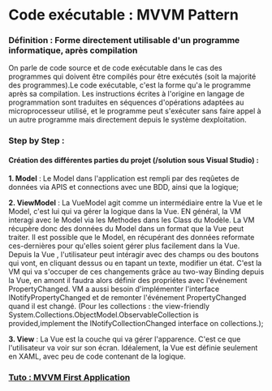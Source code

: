 # Code exécutable : MVVM Pattern

### Définition : Forme directement utilisable d'un programme informatique, après compilation

On parle de code source et de code exécutable dans le cas des programmes qui doivent être compilés pour être exécutés (soit la majorité des programmes).Le code exécutable, c'est la forme qu'a le programme après sa compilation. Les instructions écrites à l'origine en langage de programmation sont traduites en séquences d'opérations adaptées au microprocesseur utilisé, et le programme peut s'exécuter sans faire appel à un autre programme mais directement depuis le système dexploitation.

### Step by Step :

#### Création des différentes parties du projet (/solution sous Visual Studio) :

  **1. Model** : Le Model dans l'application est rempli par des reqûetes de données via APIS et connections avec une BDD, ainsi que la logique;
  
  **2. ViewModel** : La VueModel agit comme un intermédiaire entre la Vue et le Model, c'est lui qui va gérer la logique dans la Vue. EN général, la VM interagi avec le Model via les Methodes dans les Class du Modèle. La VM récupère donc des données du Model dans un format que la Vue peut traiter. Il est possible que le Model, en récupérant des données reformate ces-dernières pour qu'elles soient gérer plus facilement dans la Vue.
  Depuis la Vue , l'utilisateur peut intéragir avec des champs ou des boutons qui vont, en cliquant dessus ou en tapant un texte, modifier un état. C'est la VM qui va s'occuper de ces changements grâce au two-way Binding depuis la Vue, en amont il faudra alors définir des propriétes avec l'événement PropertyChanged. VM a aussi besoin d'implémenter l'interface INotifyPropertyChanged et de remonter l'événement PropertyChanged quand il est changé. (Pour les collections : the view-friendly System.Collections.ObjectModel.ObservableCollection<T> is provided,implement the INotifyCollectionChanged interface on collections.);
  
  **3. View** : La Vue est la couche qui va gérer l'apparence. C'est ce que l'utilisateur va voir sur son écran. Idéalement, la Vue est définie seulement en XAML, avec peu de code contenant de la logique.


### [Tuto : MVVM First Application](https://www.tutorialspoint.com/mvvm/mvvm_first_application.htm)
